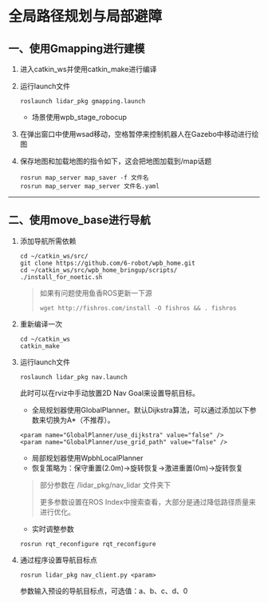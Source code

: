# 全局路径规划与局部避障

## 一、使用Gmapping进行建模

1. 进入catkin_ws并使用catkin_make进行编译

2. 运行launch文件

   ```
   roslaunch lidar_pkg gmapping.launch
   ```

   - 场景使用wpb_stage_robocup

3. 在弹出窗口中使用wsad移动，空格暂停来控制机器人在Gazebo中移动进行绘图

4. 保存地图和加载地图的指令如下，这会把地图加载到/map话题

   ```
   rosrun map_server map_saver -f 文件名
   rosrun map_server map_server 文件名.yaml
   ```



---

## 二、使用move_base进行导航

1. 添加导航所需依赖

   ```
   cd ~/catkin_ws/src/
   git clone https://github.com/6-robot/wpb_home.git
   cd ~/catkin_ws/src/wpb_home_bringup/scripts/
   ./install_for_noetic.sh 
   ```

   > 如果有问题使用鱼香ROS更新一下源
   >
   > ```
   > wget http://fishros.com/install -O fishros && . fishros
   > ```

2. 重新编译一次

   ```
   cd ~/catkin_ws
   catkin_make
   ```

3. 运行launch文件

   ```
   roslaunch lidar_pkg nav.launch
   ```

   此时可以在rviz中手动放置2D Nav Goal来设置导航目标。

   - 全局规划器使用GlobalPlanner。默认Dijkstra算法，可以通过添加以下参数来切换为A*（不推荐）。

   ```
   <param name="GlobalPlanner/use_dijkstra" value="false" /> 
   <param name="GlobalPlanner/use_grid_path" value="false" /> 
   ```

   - 局部规划器使用WpbhLocalPlanner
   - 恢复策略为：保守重置(2.0m)->旋转恢复->激进重置(0m)->旋转恢复

   > 部分参数在 /lidar_pkg/nav_lidar 文件夹下
   >
   > 更多参数设置在ROS Index中搜索查看，大部分是通过降低路径质量来进行优化。

     - 实时调整参数

   ```
   rosrun rqt_reconfigure rqt_reconfigure
   ```

4. 通过程序设置导航目标点

   ```
   rosrun lidar_pkg nav_client.py <param>
   ```

   参数输入预设的导航目标点，可选值：a、b、c、d、0

